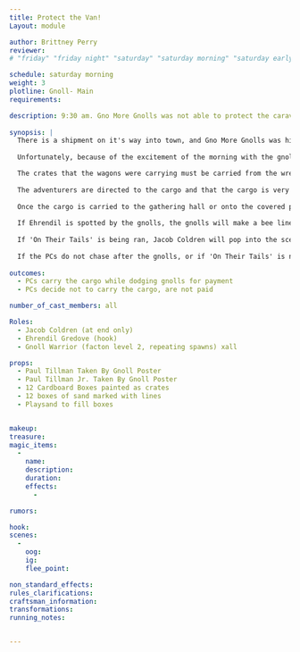 ```yaml
---
title: Protect the Van!
Layout: module

author: Brittney Perry
reviewer: 
# "friday" "friday night" "saturday" "saturday morning" "saturday early afternoon" "saturday early evening" "saturday night" "reaction" "tavern setup" "townsfolk" "randoms"

schedule: saturday morning
weight: 3
plotline: Gnoll- Main
requirements: 

description: 9:30 am. Gno More Gnolls was not able to protect the caravan that was scheduled to enter town. The caravan was attacked by gnolls and essential supplies lay abandoned on the trail. It is up to the adventurers to carry in the equipment to the village... or not.
 
synopsis: | 
  There is a shipment on it's way into town, and Gno More Gnolls was hired by Paul&Paul, the father/son shipping company, to protect their caravan from the gnolls surrounding Boulderton. The wagons are loaded with essential, fragile equipment for the village laboratory, and must be seen to their destination. The adventurers will be paid on how much cargo makes it back to the village undamaged by Gno More Gnolls (1 Leaf per person per FULL sand line, 4 leaves per FULL container, no partial lines accepted)
   
  Unfortunately, because of the excitement of the morning with the gnolls, GMG were unable to make their contact with the wagons. The wagons (one driven by Paul and the other by Paul Jr) pressed on without their guard, assuming to make their deadline. They were set upon by the gnolls and are now missing, presumed eaten. (After this mod, a member of the GMG hangs their 'Taken' Posters on the wall in the gathering hall)

  The crates that the wagons were carrying must be carried from the wreckage of the wagons, back to the gathering hall. Each crate can be carried by one person and picked up on a three count. If the player has the Strength skill, they no longer take a three count to lift the crate. If they have Strength Augmentation, they may jog with the crate, and no longer take a three count to lift the crate. If they have Strength Mastery, they may carry two crates at the same time, jog with one crate, and no longer take a three count to lift the crate. If at anytime the carriers are hit with an in game spell or damage, they will drop the crate. 
  
  The adventurers are directed to the cargo and that the cargo is very fragile by Ehrendil, and will break if tipped or dropped. (Each crate is a cardboard box painted as a crate. Each box contains a container, an open 6qt plastic shoe box, full of sand. This sand box is taped to the bottom of the box. This is our hillbilly tip and shock indicator. Each plastic sand box is marked with three lines. How much sand is left in the containers dictates how much the PCs get paid)
  
  Once the cargo is carried to the gathering hall or onto the covered porch of the hall, the gnolls lose interest and retreat. 
  
  If Ehrendil is spotted by the gnolls, the gnolls will make a bee line for her. 
  
  If 'On Their Tails' is being ran, Jacob Coldren will pop into the scene after the gnolls are gone, having missed all the real work, to recommend that that he and the adventurers chase after the gnolls. Ehrendil will pay the adventurers when they get back after she talks with the Research Guild representative. (If the PCs chase after the gnolls, run 'On Their Tails'. If 'On Their Tails' is not ran, add 5 more missing posters to the wall) 
  
  If the PCs do not chase after the gnolls, or if 'On Their Tails' is not ran, Ehrendil will pay them during 'Report' instead.
  
outcomes: 
  - PCs carry the cargo while dodging gnolls for payment
  - PCs decide not to carry the cargo, are not paid

number_of_cast_members: all

Roles: 
  - Jacob Coldren (at end only)
  - Ehrendil Gredove (hook)
  - Gnoll Warrior (facton level 2, repeating spawns) xall 

props: 
  - Paul Tillman Taken By Gnoll Poster
  - Paul Tillman Jr. Taken By Gnoll Poster 
  - 12 Cardboard Boxes painted as crates
  - 12 boxes of sand marked with lines
  - Playsand to fill boxes


makeup: 
treasure: 
magic_items:
  - 
    name: 
    description:  
    duration: 
    effects: 
      - 

rumors: 

hook: 
scenes: 
  - 
    oog: 
    ig: 
    flee_point: 

non_standard_effects: 
rules_clarifications: 
craftsman_information: 
transformations: 
running_notes: 


---
```

